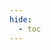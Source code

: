```yaml
---
hide:
  - toc
---
```

<style>
/*
 * Remove redundant title that exists in Redocly to gain space
 */
.md-content__inner.md-typeset > h1,
.md-content__inner.md-typeset::before {
  display: none;
}


/*
 * Remove margins around the center body to gain space
 */
.md-content__inner.md-typeset > p,
.md-content__inner.md-typeset {
  margin: 0; 
  padding: 0;
}

/*
 * Remove upper margin (space) and width limitation (centering) on the main body
 */
.md-main__inner.md-grid {
  margin-top:0;
  max-width: none;
}

/*
 * Minimize the navigation sidebar to gain space but maintain navigation
 */
.md-sidebar.md-sidebar--primary {
  top: 0;
  width: 8rem;
}
</style>
<redoc spec-url="../rest-catalog-open-api.yaml"></redoc>
<script src="https://cdn.redoc.ly/redoc/latest/bundles/redoc.standalone.js"> </script>

